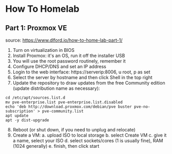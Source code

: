 # How To Homelab
## Part 1: Proxmox VE

source: https://www.dlford.io/how-to-home-lab-part-1/

1. Turn on virtualization in BIOS
2. Install Proxmox: it's an OS, run it off the installer USB
3. You will use the root password routinely, remember it
4. Configure DHCP/DNS and set an IP address
5. Login to the web interface: https://serverip:8006, u root, p as set
6. Select the server by hostname and then click Shell in the top right
7. Update the repository to draw updates from the free Community edition (update distribution name as necessary):
```
cd /etc/apt/sources.list.d
mv pve-enterprise.list pve-enterprise.list.disabled
echo 'deb http://download.proxmox.com/debian/pve buster pve-no-subscription' > pve-community.list
apt update
apt -y dist-upgrade
```
8. Reboot (or shut down, if you need to unplug and relocate)
9. Create a VM:
    a. upload ISO to local storage
    b. select Create VM
    c. give it a name, select your ISO
    d. select sockets/cores (1 is usually fine), RAM (1024 generally)
    e. finish, then click start
